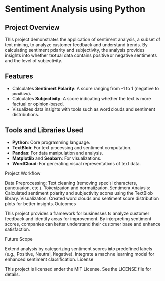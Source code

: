 # Sentiment Analysis using Python

## Project Overview
This project demonstrates the application of sentiment analysis, a subset of text mining, to analyze customer feedback and understand trends. By calculating sentiment polarity and subjectivity, the analysis provides insights into whether textual data contains positive or negative sentiments and the level of subjectivity.

## Features
- Calculates **Sentiment Polarity**: A score ranging from -1 to 1 (negative to positive).
- Calculates **Subjectivity**: A score indicating whether the text is more factual or opinion-based.
- Visualizes data insights with tools such as word clouds and sentiment distributions.

## Tools and Libraries Used
- **Python**: Core programming language.
- **TextBlob**: For text processing and sentiment computation.
- **Pandas**: For data manipulation and analysis.
- **Matplotlib** and **Seaborn**: For visualizations.
- **WordCloud**: For generating visual representations of text data.

Project Workflow

Data Preprocessing:
Text cleaning (removing special characters, punctuation, etc.).
Tokenization and normalization.
Sentiment Analysis:
Calculated sentiment polarity and subjectivity scores using the TextBlob library.
Visualization:
Created word clouds and sentiment score distribution plots for better insights.
Outcomes

This project provides a framework for businesses to analyze customer feedback and identify areas for improvement. By interpreting sentiment scores, companies can better understand their customer base and enhance satisfaction.

Future Scope

Extend analysis by categorizing sentiment scores into predefined labels (e.g., Positive, Neutral, Negative).
Integrate a machine learning model for enhanced sentiment classification.
License

This project is licensed under the MIT License. See the LICENSE file for details.
